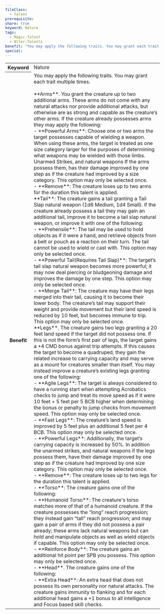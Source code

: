 ```yaml
---
fileClass:
  - Talent
prerequisite: 
share: true
keyword: Nature
tags:
  - Magic-Talent
  - Alter-Talents
benefit: "You may apply the following traits. You may grant each trait multiple times.<br><br>**Arms**. You grant the creature up to two additional arms. These arms do not come with any natural attacks nor provide additional attacks, but otherwise are as strong and capable as the creature’s other arms. If the creature already possesses arms they may apply the following:<br>- **Powerful Arms**: Choose one or two arms the target possesses capable of wielding a weapon. When using these arms, the target is treated as one size category larger for the purposes of determining what weapons may be wielded with those limbs. Unarmed Strikes, and natural weapons If the arms possess them, has their damage improved by one step as if the creature had improved by a size category. This option may only be selected once.<br>- **Remove**: The creature loses up to two arms for the duration this talent is applied.<br>**Tail**: The creature gains a tail granting a Tail Slap natural weapon (1d6 Medium, 1d4 Small). If the creature already possess a tail they may gain an additional tail, improve it to become a tail slap natural weapon, or improve it with one of the following:<br>- **Prehensile**: The tail may be used to hold objects as if it were a hand, and retrieve objects from a belt or pouch as a reaction on their turn. The tail cannot be used to wield or cast with. This option may only be selected once.<br>- **Powerful Tail(Requires Tail Slap)**: The target’s tail slap natural weapon becomes more powerful; it may now deal piercing or bludgeoning damage and improves the damage by one step. This option may only be selected once.<br>- **Merge Tail**: The creature may have their legs merged into their tail, causing it to become their lower body. The creature’s tail may support their weight and provide movement but their land speed is reduced by 10 feet, but becomes immune to trip. This option may only be selected once.<br>**Legs**. The creature gains two legs granting a 20 feet land speed if the target did not possess one. If this is not the form’s first pair of legs, the target gains a +4 CMD bonus against trip attempts. If this causes the target to become a quadruped, they gain the related increase to carrying capacity and may serve as a mount for creatures smaller than itself. You may instead improve a creature’s existing legs granting one of the following:<br>- **Agile Legs**: The target is always considered to have a running start when attempting Acrobatics checks to jump and treat its move speed as if it were 10 feet + 5 feet per 5 BCB higher when determining the bonus or penalty to jump checks from movement speed. This option may only be selected once.<br>- **Fast Legs**: The creature’s land speed is improved by 5 feet plus an additional 5 feet per 4 BCB. This option may only be selected once.<br>- **Powerful Legs**: Additionally, the target’s carrying capacity is increased by 50%. In addition the unarmed strikes, and natural weapons if the legs possess them, have their damage improved by one step as if the creature had improved by one size category. This option may only be selected once.<br>- **Remove**: The creature loses up to two legs for the duration this talent is applied.<br>- **Torso**: The creature gains one of the following:<br>- **Humanoid Torso**: The creature's torso matches more of that of a humanoid creature. If the creature possesses the “long” reach progression; they instead gain “tall” reach progression; and may gain a pair of arms if they did not possess a pair already; these arms lack natural weapons but can hold and manipulate objects as well as wield objects if capable. This option may only be selected once.<br>- **Reinforce Body**: The creature gains an additional hit point per SPB you possess. This option may only be selected once.<br>- **Head**. The creature gains one of the following:<br>- **Extra Head**: An extra head that does not possess its own personality nor natural attacks. The creature gains immunity to flanking and for each additional head gains a +1 bonus to all intelligence and Focus based skill checks."
special:
---
```

<p><span style="overflow-x: auto;"><table><tbody><tr><th>Keyword</th><td>Nature</td></tr><tr><th>Benefit</th><td>You may apply the following traits. You may grant each trait multiple times.<br><br>**Arms**. You grant the creature up to two additional arms. These arms do not come with any natural attacks nor provide additional attacks, but otherwise are as strong and capable as the creature’s other arms. If the creature already possesses arms they may apply the following:<br>- **Powerful Arms**: Choose one or two arms the target possesses capable of wielding a weapon. When using these arms, the target is treated as one size category larger for the purposes of determining what weapons may be wielded with those limbs. Unarmed Strikes, and natural weapons If the arms possess them, has their damage improved by one step as if the creature had improved by a size category. This option may only be selected once.<br>- **Remove**: The creature loses up to two arms for the duration this talent is applied.<br>**Tail**: The creature gains a tail granting a Tail Slap natural weapon (1d6 Medium, 1d4 Small). If the creature already possess a tail they may gain an additional tail, improve it to become a tail slap natural weapon, or improve it with one of the following:<br>- **Prehensile**: The tail may be used to hold objects as if it were a hand, and retrieve objects from a belt or pouch as a reaction on their turn. The tail cannot be used to wield or cast with. This option may only be selected once.<br>- **Powerful Tail(Requires Tail Slap)**: The target’s tail slap natural weapon becomes more powerful; it may now deal piercing or bludgeoning damage and improves the damage by one step. This option may only be selected once.<br>- **Merge Tail**: The creature may have their legs merged into their tail, causing it to become their lower body. The creature’s tail may support their weight and provide movement but their land speed is reduced by 10 feet, but becomes immune to trip. This option may only be selected once.<br>**Legs**. The creature gains two legs granting a 20 feet land speed if the target did not possess one. If this is not the form’s first pair of legs, the target gains a +4 CMD bonus against trip attempts. If this causes the target to become a quadruped, they gain the related increase to carrying capacity and may serve as a mount for creatures smaller than itself. You may instead improve a creature’s existing legs granting one of the following:<br>- **Agile Legs**: The target is always considered to have a running start when attempting Acrobatics checks to jump and treat its move speed as if it were 10 feet + 5 feet per 5 BCB higher when determining the bonus or penalty to jump checks from movement speed. This option may only be selected once.<br>- **Fast Legs**: The creature’s land speed is improved by 5 feet plus an additional 5 feet per 4 BCB. This option may only be selected once.<br>- **Powerful Legs**: Additionally, the target’s carrying capacity is increased by 50%. In addition the unarmed strikes, and natural weapons if the legs possess them, have their damage improved by one step as if the creature had improved by one size category. This option may only be selected once.<br>- **Remove**: The creature loses up to two legs for the duration this talent is applied.<br>- **Torso**: The creature gains one of the following:<br>- **Humanoid Torso**: The creature's torso matches more of that of a humanoid creature. If the creature possesses the “long” reach progression; they instead gain “tall” reach progression; and may gain a pair of arms if they did not possess a pair already; these arms lack natural weapons but can hold and manipulate objects as well as wield objects if capable. This option may only be selected once.<br>- **Reinforce Body**: The creature gains an additional hit point per SPB you possess. This option may only be selected once.<br>- **Head**. The creature gains one of the following:<br>- **Extra Head**: An extra head that does not possess its own personality nor natural attacks. The creature gains immunity to flanking and for each additional head gains a +1 bonus to all intelligence and Focus based skill checks.</td></tr></tbody></table></span></p>
